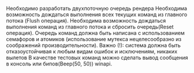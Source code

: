 Необходимо разработать двухпоточную очередь рендера
 Необходима возможность дождаться выполнения всех текущих команд из главного потока (Flush операция).
 Необходима возможность дождаться выполнения команд из главного потока и сбросить очередь(Reset операция).
 Очередь команд должна быть написана с использованием семафоров и атомиков (использование мутекса нецелесообразно из соображений производительности).
 Важно (!): система должна быть отказоустойчивая к любым видам ошибок и исключениям, никаких вылетов
 В качестве тестовых команд можно сделать вывод сообщения в консоль или бипов(Beep(50, 50)) winapi.
